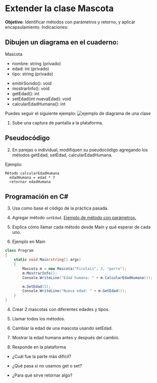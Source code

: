 # Extender la clase Mascota

**Objetivo**: Identificar métodos con parámetros y retorno, y aplicar encapsulamiento.
Indicaciones:

## Dibujen un diagrama en el cuaderno:

Mascota

- nombre: string (privado)
- edad: int (privado)
- tipo: string (privado)
+ emitirSonido(): void
+ mostrarInfo(): void
+ getEdad(): int
+ setEdad(int nuevaEdad): void
+ calcularEdadHumana(): int

Puedes seguir el siguiente ejemplo:
![ejemplo de diagrama de una clase](https://www.juegosterva.com/tutoriales/imagenes/clasesyobjetos.jpg)

1. Sube una captura de pantalla a la plataforma.


## Pseudocódigo

2. En parejas o individual, modifiquen su pseudocódigo agregando los métodos getEdad, setEdad, calcularEdadHumana.

Ejemplo:

```
Método calcularEdadHumana
  edadHumana = edad * 7
  retornar edadHumana
```

## Programación en C#

3. Usa como base el código de la práctica pasada.

2. Agregar método `setEdad`. [Ejemplo de método con parámetros.](programacion/parametrosMetodos.md)

3. Explica cómo llamar cada método desde Main y qué esperar de cada uno.

2. Ejemplo en Main 

```c#
class Program
{
    static void Main(string[] args)
    {
        Mascota m = new Mascota("Firulais", 3, "perro");
        m.MostrarInfo();
        Console.WriteLine("Edad humana: " + m.CalcularEdadHumana());

        m.SetEdad(5);
        Console.WriteLine("Nueva edad: " + m.GetEdad());
    }
}
```

4. Crear 2 mascotas con diferentes edades y tipos.

5. Llamar todos los métodos. 

6. Cambiar la edad de una mascota usando setEdad.

7. Mostrar la edad humana antes y después del cambio.

8. Responde en la plataforma

-   ¿Cuál fue la parte más difícil?

- ¿Qué pasa si no usamos get o set?

- ¿Para qué sirve retornar algo?

